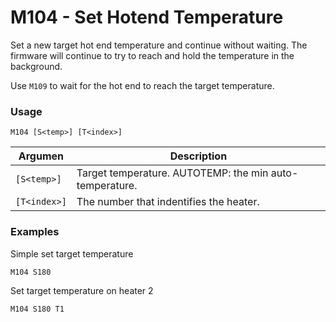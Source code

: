 # M104 - Set Hotend Temperature

Set a new target hot end temperature and continue without waiting. The firmware will continue to try to reach and hold the temperature in the background.

Use `M109` to wait for the hot end to reach the target temperature.


### Usage

``` M104 [S<temp>] [T<index>] ```

| Argumen      | Description |
| ------------ | ----------- |
| `[S<temp>]`  | Target temperature. AUTOTEMP: the min auto-temperature. |
| `[T<index>]` | The number that indentifies the heater. |


### Examples

Simple set target temperature

```M104 S180```

Set target temperature on heater 2

```M104 S180 T1```

